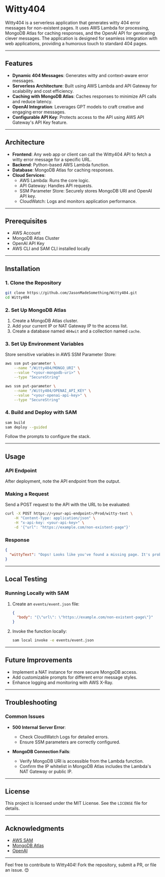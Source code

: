 # Witty404

Witty404 is a serverless application that generates witty 404 error messages for non-existent pages. It uses AWS Lambda for processing, MongoDB Atlas for caching responses, and the OpenAI API for generating clever messages. The application is designed for seamless integration with web applications, providing a humorous touch to standard 404 pages.

---

## Features
- **Dynamic 404 Messages**: Generates witty and context-aware error messages.
- **Serverless Architecture**: Built using AWS Lambda and API Gateway for scalability and cost efficiency.
- **Caching with MongoDB Atlas**: Caches responses to minimize API calls and reduce latency.
- **OpenAI Integration**: Leverages GPT models to craft creative and engaging error messages.
- **Configurable API Key**: Protects access to the API using AWS API Gateway's API Key feature.

---

## Architecture
- **Frontend**: Any web app or client can call the Witty404 API to fetch a witty error message for a specific URL.
- **Backend**: Python-based AWS Lambda function.
- **Database**: MongoDB Atlas for caching responses.
- **Cloud Services**:
  - AWS Lambda: Runs the core logic.
  - API Gateway: Handles API requests.
  - SSM Parameter Store: Securely stores MongoDB URI and OpenAI API key.
  - CloudWatch: Logs and monitors application performance.

---

## Prerequisites
- AWS Account
- MongoDB Atlas Cluster
- OpenAI API Key
- AWS CLI and SAM CLI installed locally

---

## Installation

### 1. Clone the Repository
```bash
git clone https://github.com/JasonMadeSomething/Witty404.git
cd Witty404
```

### 2. Set Up MongoDB Atlas
1. Create a MongoDB Atlas cluster.
2. Add your current IP or NAT Gateway IP to the access list.
3. Create a database named `404wit` and a collection named `cache`.

### 3. Set Up Environment Variables
Store sensitive variables in AWS SSM Parameter Store:
```bash
aws ssm put-parameter \
    --name "/Witty404/MONGO_URI" \
    --value "<your-mongodb-uri>" \
    --type "SecureString"

aws ssm put-parameter \
    --name "/Witty404/OPENAI_API_KEY" \
    --value "<your-openai-api-key>" \
    --type "SecureString"
```

### 4. Build and Deploy with SAM
```bash
sam build
sam deploy --guided
```
Follow the prompts to configure the stack.

---

## Usage

### API Endpoint
After deployment, note the API endpoint from the output.

### Making a Request
Send a POST request to the API with the URL to be evaluated:
```bash
curl -X POST https://<your-api-endpoint>/Prod/witty-text \
    -H "Content-Type: application/json" \
    -H "x-api-key: <your-api-key>" \
    -d '{"url": "https://example.com/non-existent-page"}'
```

### Response
```json
{
  "wittyText": "Oops! Looks like you've found a missing page. It's probably off on an adventure!"
}
```

---

## Local Testing

### Running Locally with SAM
1. Create an `events/event.json` file:
   ```json
   {
     "body": "{\"url\": \"https://example.com/non-existent-page\"}"
   }
   ```
2. Invoke the function locally:
   ```bash
   sam local invoke -e events/event.json
   ```

---

## Future Improvements
- Implement a NAT instance for more secure MongoDB access.
- Add customizable prompts for different error message styles.
- Enhance logging and monitoring with AWS X-Ray.

---

## Troubleshooting

### Common Issues
- **500 Internal Server Error**:
  - Check CloudWatch Logs for detailed errors.
  - Ensure SSM parameters are correctly configured.

- **MongoDB Connection Fails**:
  - Verify MongoDB URI is accessible from the Lambda function.
  - Confirm the IP whitelist in MongoDB Atlas includes the Lambda's NAT Gateway or public IP.

---

## License
This project is licensed under the MIT License. See the `LICENSE` file for details.

---

## Acknowledgments
- [AWS SAM](https://aws.amazon.com/serverless/sam/)
- [MongoDB Atlas](https://www.mongodb.com/cloud/atlas)
- [OpenAI](https://openai.com)

---

Feel free to contribute to Witty404! Fork the repository, submit a PR, or file an issue. 😊


